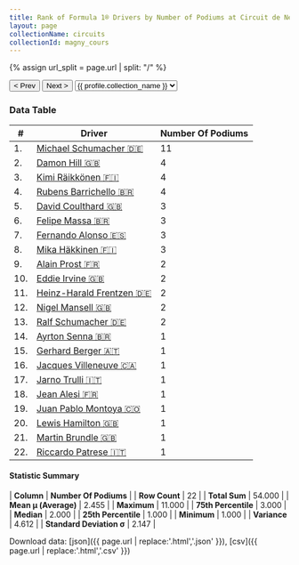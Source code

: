 ```yaml
---
title: Rank of Formula 1® Drivers by Number of Podiums at Circuit de Nevers Magny-Cours
layout: page
collectionName: circuits
collectionId: magny_cours
---
```


{% assign url_split = page.url | split: "/" %}
<div id="collection-navigation">
<button onclick="selector.options[selector.selectedIndex-1].value && (window.location = selector.options[selector.selectedIndex-1].value);">&lt; Prev</button>
<button onclick="selector.options[selector.selectedIndex+1].value && (window.location = selector.options[selector.selectedIndex+1].value);">Next &gt;</button>
<select id="selector" onchange="this.options[this.selectedIndex].value && (window.location = this.options[this.selectedIndex].value);">
  {% for collectionId in site.data[page.collectionName].refs %}
    {% if collectionId == page.collectionId %}
      {% assign selected = "selected" %}
    {% else %}
      {% assign selected = "" %}
    {% endif %}
    {% assign profile = site.data[page.collectionName][collectionId].profile %}
    <option value="/f1/{{ page.collectionName }}/{{ collectionId }}/{{ url_split[4] }}" {{ selected }}>{{ profile.collection_name }}</option>
  {% endfor %}
</select>
</div>

<canvas id="chart" width="400" height="180"></canvas>
<script>
var data = {
    "datasets": [
        {
            "backgroundColor": [
                "#9C8E8D",
                "#9C8E8D",
                "#9C8E8D",
                "#9C8E8D",
                "#9C8E8D",
                "#9C8E8D",
                "#9C8E8D",
                "#9C8E8D",
                "#9C8E8D",
                "#9C8E8D",
                "#9C8E8D",
                "#9C8E8D",
                "#9C8E8D",
                "#9C8E8D",
                "#9C8E8D",
                "#9C8E8D",
                "#9C8E8D",
                "#9C8E8D",
                "#9C8E8D",
                "#9C8E8D",
                "#9C8E8D",
                "#9C8E8D"
            ],
            "borderColor": [
                "#1D181E",
                "#1D181E",
                "#1D181E",
                "#1D181E",
                "#1D181E",
                "#1D181E",
                "#1D181E",
                "#1D181E",
                "#1D181E",
                "#1D181E",
                "#1D181E",
                "#1D181E",
                "#1D181E",
                "#1D181E",
                "#1D181E",
                "#1D181E",
                "#1D181E",
                "#1D181E",
                "#1D181E",
                "#1D181E",
                "#1D181E",
                "#1D181E"
            ],
            "borderWidth": 1,
            "data": [
                11.0,
                4.0,
                4.0,
                4.0,
                3.0,
                3.0,
                3.0,
                3.0,
                2.0,
                2.0,
                2.0,
                2.0,
                2.0,
                1.0,
                1.0,
                1.0,
                1.0,
                1.0,
                1.0,
                1.0,
                1.0,
                1.0
            ],
            "label": "Number Of Podiums"
        }
    ],
    "labels": [
        "Michael Schumacher",
        "Damon Hill",
        "Kimi Räikkönen",
        "Rubens Barrichello",
        "David Coulthard",
        "Felipe Massa",
        "Fernando Alonso",
        "Mika Häkkinen",
        "Alain Prost",
        "Eddie Irvine",
        "Heinz-Harald Frentzen",
        "Nigel Mansell",
        "Ralf Schumacher",
        "Ayrton Senna",
        "Gerhard Berger",
        "Jacques Villeneuve",
        "Jarno Trulli",
        "Jean Alesi",
        "Juan Pablo Montoya",
        "Lewis Hamilton",
        "Martin Brundle",
        "Riccardo Patrese"
    ]
};
var options = {
  legend: {
    display: false
  },
  scales: {
    xAxes: [{
      ticks: {
        beginAtZero: true,
        maxRotation: 180,
        display: window.innerWidth > 800
      }
    }],
    yAxes: [{
      ticks: {
        beginAtZero: true
      }
    }]
  },
  onResize: function(chart, size) {
    chart.options.scales.xAxes[0].ticks.display = size.width > 800;
  }
};
var chart = new Chart("chart", {
    data: data,
    type: 'bar',
    options: options
});
</script>



### Data Table

| # | Driver | Number Of Podiums |
|--|--|--|
| 1. | [Michael Schumacher 🇩🇪](/f1/drivers/michael_schumacher) | 11 |
| 2. | [Damon Hill 🇬🇧](/f1/drivers/damon_hill) | 4 |
| 3. | [Kimi Räikkönen 🇫🇮](/f1/drivers/raikkonen) | 4 |
| 4. | [Rubens Barrichello 🇧🇷](/f1/drivers/barrichello) | 4 |
| 5. | [David Coulthard 🇬🇧](/f1/drivers/coulthard) | 3 |
| 6. | [Felipe Massa 🇧🇷](/f1/drivers/massa) | 3 |
| 7. | [Fernando Alonso 🇪🇸](/f1/drivers/alonso) | 3 |
| 8. | [Mika Häkkinen 🇫🇮](/f1/drivers/hakkinen) | 3 |
| 9. | [Alain Prost 🇫🇷](/f1/drivers/prost) | 2 |
| 10. | [Eddie Irvine 🇬🇧](/f1/drivers/irvine) | 2 |
| 11. | [Heinz-Harald Frentzen 🇩🇪](/f1/drivers/frentzen) | 2 |
| 12. | [Nigel Mansell 🇬🇧](/f1/drivers/mansell) | 2 |
| 13. | [Ralf Schumacher 🇩🇪](/f1/drivers/ralf_schumacher) | 2 |
| 14. | [Ayrton Senna 🇧🇷](/f1/drivers/senna) | 1 |
| 15. | [Gerhard Berger 🇦🇹](/f1/drivers/berger) | 1 |
| 16. | [Jacques Villeneuve 🇨🇦](/f1/drivers/villeneuve) | 1 |
| 17. | [Jarno Trulli 🇮🇹](/f1/drivers/trulli) | 1 |
| 18. | [Jean Alesi 🇫🇷](/f1/drivers/alesi) | 1 |
| 19. | [Juan Pablo Montoya 🇨🇴](/f1/drivers/montoya) | 1 |
| 20. | [Lewis Hamilton 🇬🇧](/f1/drivers/hamilton) | 1 |
| 21. | [Martin Brundle 🇬🇧](/f1/drivers/brundle) | 1 |
| 22. | [Riccardo Patrese 🇮🇹](/f1/drivers/patrese) | 1 |

#### Statistic Summary

| **Column** | **Number Of Podiums** |
| **Row Count** | 22 |
| **Total Sum** | 54.000 |
| **Mean μ (Average)** | 2.455 |
| **Maximum** | 11.000 |
| **75th Percentile** | 3.000 |
| **Median** | 2.000 |
| **25th Percentile** | 1.000 |
| **Minimum** | 1.000 |
| **Variance** | 4.612 |
| **Standard Deviation σ** | 2.147 |

Download data: [json]({{ page.url | replace:'.html','.json' }}), [csv]({{ page.url | replace:'.html','.csv' }})

